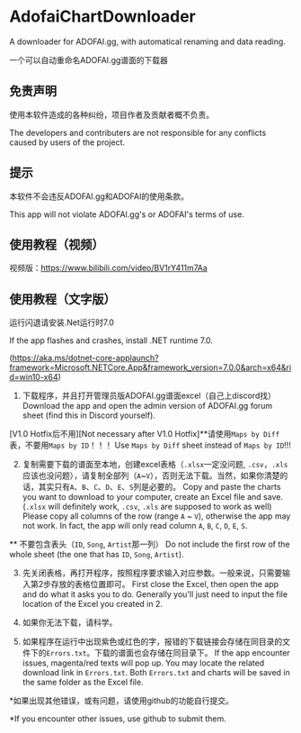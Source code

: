 # AdofaiChartDownloader
A downloader for ADOFAI.gg, with automatical renaming and data reading.

一个可以自动重命名ADOFAI.gg谱面的下载器

## 免责声明
使用本软件造成的各种纠纷，项目作者及贡献者概不负责。

The developers and contributers are not responsible for any conflicts caused by users of the project.

## 提示
本软件不会违反ADOFAI.gg和ADOFAI的使用条款。

This app will not violate ADOFAI.gg's or ADOFAI's terms of use.

## 使用教程（视频）
视频版：https://www.bilibili.com/video/BV1rY411m7Aa

## 使用教程（文字版）

运行闪退请安装.Net运行时7.0

If the app flashes and crashes, install .NET runtime 7.0.

(https://aka.ms/dotnet-core-applaunch?framework=Microsoft.NETCore.App&framework_version=7.0.0&arch=x64&rid=win10-x64)

1. 下载程序，并且打开管理员版ADOFAI.gg谱面excel（自己上discord找） Download the app and open the admin version of ADOFAI.gg forum sheet (find this in Discord yourself).

[V1.0 Hotfix后不用][Not necessary after V1.0 Hotfix]**请使用`Maps by Diff`表，不要用`Maps by ID`！！！ Use `Maps by Diff` sheet instead of `Maps by ID`!!!

2. 复制需要下载的谱面至本地，创建excel表格（`.xlsx`一定没问题, `.csv`，`.xls`应该也没问题），请复制全部列（`A`~`V`），否则无法下载。当然，如果你清楚的话，其实只有`A`、`B`、`C`、`D`、`E`、`S`列是必要的。 Copy and paste the charts you want to download to your computer, create an Excel file and save. (`.xlsx` will definitely work, `.csv`, `.xls` are supposed to work as well) Please copy all columns of the row (range `A` ~ `V`), otherwise the app may not work. In fact, the app will only read column `A`, `B`, `C`, `D`, `E`, `S`.

** 不要包含表头（`ID`, `Song`, `Artist`那一列） Do not include the first row of the whole sheet (the one that has `ID`, `Song`, `Artist`).

3. 先关闭表格，再打开程序，按照程序要求输入对应参数。一般来说，只需要输入第2步存放的表格位置即可。 First close the Excel, then open the app and do what it asks you to do. Generally you'll just need to input the file location of the Excel you created in 2.

4. 如果你无法下载，请科学。 

5. 如果程序在运行中出现紫色或红色的字，报错的下载链接会存储在同目录的文件下的`Errors.txt`。下载的谱面也会存储在同目录下。 If the app encounter issues, magenta/red texts will pop up. You may locate the related download link in `Errors.txt`. Both `Errors.txt` and charts will be saved in the same folder as the Excel file.

*如果出现其他错误，或有问题，请使用github的功能自行提交。

*If you encounter other issues, use github to submit them.

